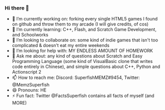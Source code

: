 ### Hi there 👋

<!--
**sfmemz/sfmemz** is a ✨ _special_ ✨ repository because its `README.md` (this file) appears on your GitHub profile.

Here are some ideas to get you started:

- 🔭 I’m currently working on ...
- 🌱 I’m currently learning ...
- 👯 I’m looking to collaborate on ...
- 🤔 I’m looking for help with ...
- 💬 Ask me about ...
- 📫 How to reach me: ...
- 😄 Pronouns: ...
- ⚡ Fun fact: ...
-->
- 🔭 I’m currently working on: forking every single HTML5 games I found on github and throw them to my arcade (I will give credits, of cos)
- 🌱 I’m currently learning: C++, Flash, and Scratch Game Development, and Schoolworks
- 👯 I’m looking to collaborate on: some kind of indie games that isn't too complicated & doesn't eat my entire weekends
- 🤔 I’m looking for help with: MY ENDLESS AMOUNT OF HOMEWORK
- 💬 Ask me about: any kind of questions about Scratch and Easy Programming Language (some kind of VisualBasic clone that writes code entirely in Chinese), and simple questions about C++, Python and Actionscript 2
- 📫 How to reach me: Discord: SuperfishMEMZ#9454, Twitter: @MemzSuperfish
- 😄 Pronouns: HE
- ⚡ Fun fact: Twitter @FactsSuperfish contains all facts of myself (and MORE)
